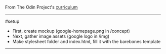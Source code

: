 From The Odin Project's [curriculum](http://www.theodinproject.com/courses/web-development-101/lessons/html-css)

-----------------------------------

#setup

- First, create mockup (google-homepage.png in /concept)
- Next, gather image assets (google logo in /img)
- Make stylesheet folder and index.html, fill it with the barebones template
-----------------------------------





